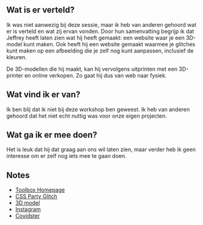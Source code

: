 ## Wat is er verteld?
Ik was niet aanwezig bij deze sessie, maar ik heb van anderen gehoord wat er is verteld en wat zij ervan vonden. Door hun samenvatting begrijp ik dat Jeffrey heeft laten zien wat hij heeft gemaakt: een website waar je een 3D-model kunt maken. Ook heeft hij een website gemaakt waarmee je glitches kunt maken op een afbeelding die je zelf nog kunt aanpassen, inclusief de kleuren.

De 3D-modellen die hij maakt, kan hij vervolgens uitprinten met een 3D-printer en online verkopen. Zo gaat hij dus van web naar fysiek.

## Wat vind ik er van?
Ik ben blij dat ik niet bij deze workshop ben geweest. Ik heb van anderen gehoord dat het niet echt nuttig was voor onze eigen projecten.

## Wat ga ik er mee doen?
Het is leuk dat hij dat graag aan ons wil laten zien, maar verder heb ik geen interesse om er zelf nog iets mee te gaan doen.

## Notes
- [Toolbox Homepage](https://perceptie.jeffreyarts.nl/)
- [CSS Party Glitch](https://toolbox-image-effects.jeffreyarts.nl/css-party)
- [3D model](https://www.interphygital.nl/3D-view)
- [Instagram](https://www.instagram.com/var.project.covidstar/)
- [Covidster](https://www.covidster.nl/)
